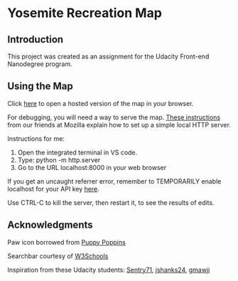 # Yosemite Recreation Map

## Introduction

This project was created as an assignment for the Udacity Front-end Nanodegree program.

## Using the Map

Click [here](https://kimhastings.github.io/yosemite/) to open a hosted version of the map in your browser.

For debugging, you will need a way to serve the map. [These instructions](https://developer.mozilla.org/en-US/docs/Learn/Common_questions/set_up_a_local_testing_server) from our friends at Mozilla explain how to set up a simple local HTTP server.

Instructions for me:

1. Open the integrated terminal in VS code.
2. Type: python -m http.server
3. Go to the URL localhost:8000 in your web browser

If you get an uncaught referrer error, remember to TEMPORARILY enable localhost for your API key [here](https://console.developers.google.com).

Use CTRL-C to kill the server, then restart it, to see the results of edits.

## Acknowledgments

Paw icon borrowed from [Puppy Poppins](http://www.puppypoppins.co.uk/)

Searchbar courtesy of [W3Schools](https://www.w3schools.com/howto/howto_css_searchbar.asp)

Inspiration from these Udacity students: [Sentry71](https://github.com/Sentry71/neighborhood-map), [jshanks24](https://github.com/jshanks24/Udacity-Neighborhood-Map), [gmawji](https://github.com/gmawji/neighborhood-map)
